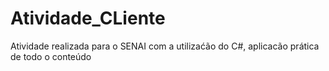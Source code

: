# Atividade_CLiente
Atividade realizada para o SENAI com a utilizaćão do C#, aplicacão prática de todo o conteúdo
